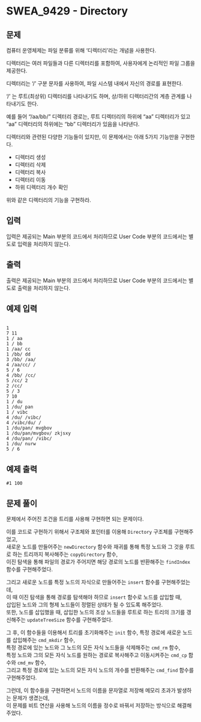 # SWEA_9429 - Directory

## 문제

컴퓨터 운영체제는 파일 분류를 위해 ‘디렉터리’라는 개념을 사용한다.

디렉터리는 여러 파일들과 다른 디렉터리를 포함하여, 사용자에게 논리적인 파일 그룹을 제공한다.

디렉터리는 ‘/’ 구분 문자를 사용하여, 파일 시스템 내에서 자신의 경로를 표현한다.

‘/’ 는 루트(최상위) 디렉터리를 나타내기도 하며, 상/하위 디렉터리간의 계층 관계를 나타내기도 한다.

예를 들어 “/aa/bb/” 디렉터리 경로는, 루트 디렉터리의 하위에 “aa” 디렉터리가 있고 “aa” 디렉터리의 하위에는 “bb” 디렉터리가 있음을 나타낸다.

디렉터리와 관련된 다양한 기능들이 있지만, 이 문제에서는 아래 5가지 기능만을 구현한다.

- 디렉터리 생성
- 디렉터리 삭제
- 디렉터리 복사
- 디렉터리 이동
- 하위 디렉터리 개수 확인

위와 같은 디렉터리의 기능을 구현하라.

## 입력

입력은 제공되는 Main 부분의 코드에서 처리하므로 User Code 부분의 코드에서는 별도로 입력을 처리하지 않는다.

## 출력

출력은 제공되는 Main 부분의 코드에서 처리하므로 User Code 부분의 코드에서는 별도로 출력을 처리하지 않는다.

## 예제 입력

```

1
7 11
1 / aa
1 / bb
1 /aa/ cc
1 /bb/ dd
3 /bb/ /aa/
4 /aa/cc/ /
5 / 6
4 /bb/ /cc/
5 /cc/ 2
2 /cc/
5 / 3
7 10
1 / du
1 /du/ pan
1 / vibc
4 /du/ /vibc/
4 /vibc/du/ /
1 /du/pan/ mvgbov
1 /du/pan/mvgbov/ zkjsxy
4 /du/pan/ /vibc/
1 /du/ nurw
5 / 6
```

## 예제 출력

```
#1 100
```

## 문제 풀이

문제에서 주어진 조건을 트리를 사용해 구현하면 되는 문제이다.

이를 코드로 구현하기 위해서 구조체와 포인터를 이용해 `Directory` 구조체를 구현해주었고,  
새로운 노드를 만들어주는 `newDirectory` 함수와 재귀를 통해 특정 노드와 그 것을 루트로 하는 트리까지 복사해주는 `copyDirectory` 함수,  
이진 탐색을 통해 파일의 경로가 주어지면 해당 경로의 노드를 반환해주는 `findIndex` 함수를 구현해주었다.

그리고 새로운 노드를 특정 노드의 자식으로 만들어주는 `insert` 함수를 구현해주었는데,  
이 때 이진 탐색을 통해 경로를 탐색해야 하므로 `insert` 함수로 노드를 삽입할 때,  
삽입된 노드와 그의 형제 노드들이 정렬된 상태가 될 수 있도록 해주었다.  
또한, 노드를 삽입했을 때, 삽입한 노드의 조상 노드들을 루트로 하는 트리의 크기를 갱신해주는 `updateTreeSize` 함수를 구현해주었다.

그 후, 이 함수들을 이용해서 트리를 초기화해주는 `init` 함수, 특정 경로에 새로운 노드를 삽입해주는 `cmd_mkdir` 함수,  
특정 경로에 있는 노드와 그 노드의 모든 자식 노드들을 삭제해주는 `cmd_rm` 함수,  
특정 노드와 그의 모든 자식 노드를 원하는 경로로 복사해주고 이동시켜주는 `cmd_cp` 함수와 `cmd_mv` 함수,  
그리고 특정 경로에 있는 노드의 모든 자식 노드의 개수를 반환해주는 `cmd_find` 함수를 구현해주었다.

그런데, 이 함수들을 구현하면서 노드의 이름을 문자열로 저장해 메모리 초과가 발생하는 문제가 생겼는데,  
이 문제를 비트 연산을 사용해 노드의 이름을 정수로 바꿔서 저장하는 방식으로 해결해주었다.
